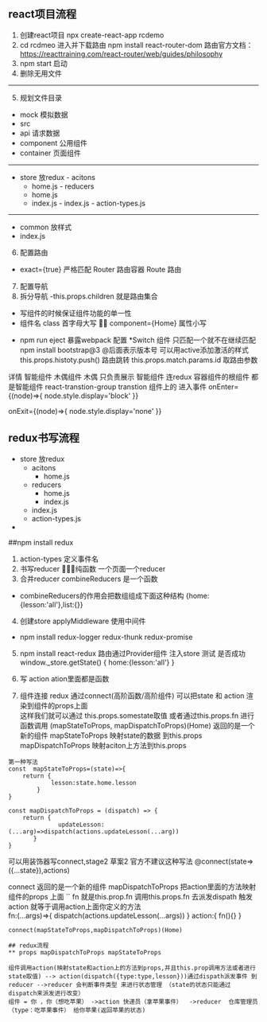 ## react项目流程
1. 创建react项目 npx create-react-app rcdemo
2. cd rcdmeo 进入并下载路由 npm install react-router-dom  路由官方文档：https://reacttraining.com/react-router/web/guides/philosophy 
3. npm start 启动  
4. 删除无用文件
--------------------------------
5. 规划文件目录
  - mock 模拟数据 
  - src 
   - api       请求数据
   - component 公用组件
   - container 页面组件
   ------------------
   - store      放redux
    - acitons 
      - home.js
    - reducers 
      - home.js
      - index.js
    - index.js
    - action-types.js  
    
   ------------
   - common     放样式
   - index.js 
6. 配置路由 
 - exact={true}  严格匹配
   Router 路由容器
   Route  路由 
7. 配置导航  
8. 拆分导航  -this.props.children 就是路由集合 
* 写组件的时候保证组件功能的单一性 
* 组件名 class 首字母大写  component={Home} 属性小写 
- npm run eject 暴露webpack 配置 
*Switch 组件 只匹配一个就不在继续匹配
npm install bootstrap@3 @后面表示版本号 
<NavLink> 可以用active添加激活的样式
this.props.histoty.push() 路由跳转
this.props.match.params.id 取路由参数

<Link to={{pathname:`/detail/${item.id}`,state:item}}>详情</Link
this.props.location.state   如果传入state参数的时候取值的方法 刷新会变为undfinded 
<!-- -->
智能组件 木偶组件 
木偶 只负责展示  智能组件 连redux 
容器组件的根组件 都是智能组件 
react-transtion-group
transtion 组件上的
进入事件 
onEnter={(node)=>{
		node.style.display='block'
}}

onExit={(node)=>{
		node.style.display='none'
}}

## redux书写流程 
  - store   放redux
    - acitons 
      - home.js
    - reducers 
      - home.js 
      - index.js
    - index.js
    - action-types.js  
- 
##npm install redux 

1. action-types 定义事件名
2. 书写reducer 纯函数 一个页面一个reducer 
3. 合并reducer combineReducers 是一个函数 
- combineReducers的作用会把数组组成下面这种结构 {home:{lesson:'all'},list:{}}
4. 创建store applyMiddleware 使用中间件 
- npm install  redux-logger redux-thunk  redux-promise 
5. npm install react-redux 
 路由通过Provider组件  注入store 
 测试 是否成功 
 window._store.getState()
 {
   home:{lesson:'all'}
 }
6. 写 action  ation里面都是函数

7. 组件连接 redux 通过connect(高阶函数/高阶组件)  可以把state 和 action 渲染到组件的props上面  
这样我们就可以通过 this.props.somestate取值 或者通过this.props.fn 进行函数调用
(mapStateToProps, mapDispatchToProps)(Home)  返回的是一个新的组件
mapStateToProps  映射state的数据 到this.props 
mapDispatchToProps 映射aciton上方法到this.props
```
第一种写法 
const  mapStateToProps=(state)=>{
    return {
			lesson:state.home.lesson
		}
}

const mapDispatchToProps = (dispatch) => {
    return {
			  updateLesson:(...arg)=>dispatch(actions.updateLesson(...arg))
	   }
}
```

可以用装饰器写connect,stage2 草案2 官方不建议这种写法
@connect(state=>({...state}),actions)

connect 返回的是一个新的组件 mapDispatchToProps  把action里面的方法映射组件的props 上面 
``
fn 就是this.prop.fn 
调用this.props.fn 去派发dispath 触发action  就等于调用action上面你定义的方法 
 <Home fn=fun(...arg){dispatch} ><Home>   
			   fn:(...args)=>{
					   dispatch(actions.updateLesson(...args)) 
				 }
         action:{
            fn(){}
      }
```      
connect(mapStateToProps,mapDispatchToProps)(Home)

## redux流程 
** props mapDispatchToProps mapStateToProps 

组件调用action(映射state和action上的方法到props,并且this.prop调用方法或者进行state取值) --> action(dispatch({type:type,lesson}))通过dispath派发事件 到reducer -->reducer 会判断事件类型 来进行状态管理 （state的状态只能通过dispatch来派发进行改变）
组件 = 你 ，你（想吃苹果） ->action 快递员（拿苹果事件）  ->reducer  仓库管理员（type：吃苹果事件） 给你苹果(返回苹果的状态)










 


